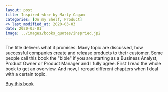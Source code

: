 ```yaml
---
layout: post
title: Inspired <br> by Marty Cagan
categories: [On my Shelf, Product]
<> last_modified_at: 2020-03-03
date: 2020-03-01
image: ../images/books_quotes/inspried.jp2
---
```


The title delivers what it promises. Many topic are discussed, how successful companies create and release products to their customer.
Some people call this book the "bible" if you are starting as a Business Analyst, Product Owner or Product Manager and I fully agree. First I read the whole book to get an overview. And now, I reread different chapters when I deal with a certain topic.

[Buy this book](https://amzn.to/2BKeVqS)